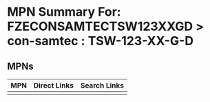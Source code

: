 



# MPN Summary For: FZECONSAMTECTSW123XXGD > con-samtec : TSW-123-XX-G-D

## MPNs
  

|MPN|Direct Links|Search Links|
| :--- | :--- | :--- |
||||

